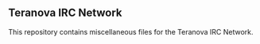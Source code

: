 ## Teranova IRC Network

This repository contains miscellaneous files for the Teranova IRC Network.
